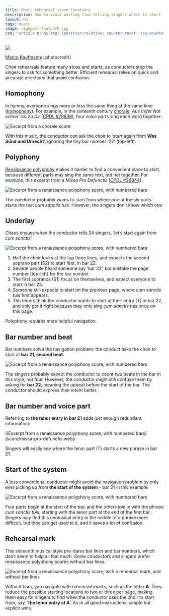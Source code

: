 ```yaml
---
title: Choir rehearsal score locations
description: How to avoid wasting time telling singers where to start
layout: hh
tags: music
image: signpost-footpath.jpg
css: "article p:has(img) {position:relative; counter-reset: css-counter 0;} article p:has(img) em { color:#DF5A49; font-style:normal; font-size:14px; padding-left:6px; border-left:solid 3px #DF5A4988; position:absolute; top:0; height:100%; counter-increment: css-counter 1; } article p:has(img) em.part { height:32px; } article p:has(img) em.part::before { position:relative; left:-11px; top:-19px; content:counter(css-counter); font-size:12px; }"
---
```


![](signpost-footpath.jpg)

[Marco Kaufmann](https://unsplash.com/photos/0kbNh7XrJ7Q){:.photocredit}

Choir rehearsals feature many stops and starts, as conductors stop the singers to ask for something better.
Efficient rehearsal relies on quick and accurate directions that avoid confusion.

## Homophony

In hymns, everyone sings more or less the same thing at the same time
([homophony](https://en.wikipedia.org/wiki/Homophony)).
For example, in the sixteenth century [chorale](https://en.wikipedia.org/wiki/Chorale), 
_Aus tiefer Not schrei' ich zu Dir_
([CPDL #79638](https://www.cpdl.org/wiki/index.php/Aus_tiefer_Not_schrei%27_ich_zu_Dir_%28Sixt_Dietrich%29)),
four voice parts sing each word together:

![Excerpt from a chorale score](score/aus-tiefer-not.webp)

With this music, the conductor can ask the choir to ‘start again from **Was Sünd und Unrecht**’,
ignoring the tiny bar number ‘22’ (top-left).

## Polyphony

[Renaissance polyphony](https://en.wikipedia.org/wiki/Polyphony) 
makes it harder to find a convenient place to start,
because different parts may sing the same text, but not together.
For example, this excerpt from a _Missa Pro Defunctis_
([CPDL #36844](https://www.cpdl.org/wiki/index.php/Missa_Pro_Defunctis_%28Manuel_Cardoso%29)):

![Excerpt from a renaissance polyphony score, with numbered bars](score/missa-pro-defunctis.webp)

The conductor probably wants to start from where _one_ of the six parts starts the text _cum sanctis tuis_.
However, the singers don’t know which one.

## Underlay

Chaos ensues when the conductor tells 24 singers, ‘let’s start again from _cum sanctis_’.

![Excerpt from a renaissance polyphony score, with numbered bars](score/missa-pro-defunctis.webp)

1. Half the choir looks at the top three lines, and expects the second soprano part (S2) to start first, in bar 22.
2. Several people heard someone say ‘bar 22’, but mistake the page number (top-left) for the bar number.
3. The first sopranos (S1) focus on themselves, and expect everyone to start in bar 23.
4. Someone still expects to start on the previous page, where _cum sanctis tuis_ first appears.
5. The tenors think the conductor wants to start at their entry (T) in bar 22, and only got it right because they only sing _cum sanctis tuis_ once on this page.

Polyphony requires more helpful navigation.

## Bar number and beat

Bar numbers solve the navigation problem: the conduct asks the choir to start at **bar 21, second beat**:

![Excerpt from a renaissance polyphony score, with numbered bars](score/missa-pro-defunctis.webp)

The singers probably expect the conductor to count two beats in the bar in this style, not four.
However, the conductor might still confuse them by asking for **bar 22**, meaning the upbeat before the start of the bar.
The conductor should express their intent better.

## Bar number and voice part

Referring to **the tenor entry in bar 21** adds just enough redundant information:

![Excerpt from a renaissance polyphony score, with numbered bars](score/missa-pro-defunctis.webp

Singers will easily see where the tenor part (T) starts a new phrase in bar 21.

## Start of the system

A less conventional conductor might avoid the navigation problem by only ever picking up from 
**the start of the system** - bar 21 in this example:

![Excerpt from a renaissance polyphony score, with numbered bars](score/missa-pro-defunctis.webp)

Four parts begin at the start of the bar, and the others join in with the phrase _cum sanctis tuis_,
starting with the tenor part at the end of the first bar.
Singers may find this unmusical entry in the middle of a phrase more difficult,
but they can get used to it, and it saves a lot of confusion.

## Rehearsal mark

This sixteenth musical style pre-dates bar lines and bar numbers, which don’t seem to help all that much.
Some conductors and singers prefer renaissance polyphony scores without bar lines:

![Excerpt from a renaissance polyphony score, with a rehearsal mark, and without bar lines](score/missa-pro-defunctis-rehearsal-mark.webp)

Without bars, you navigate with _rehearsal marks_, such as the letter **A**.
They reduce the possible starting locations to two or three per page,
making them easy for singers to find when the conductor asks the choir to start from, say, ‘**the tenor entry at A**’.
As in all good instructions, simple but explicit wins.
